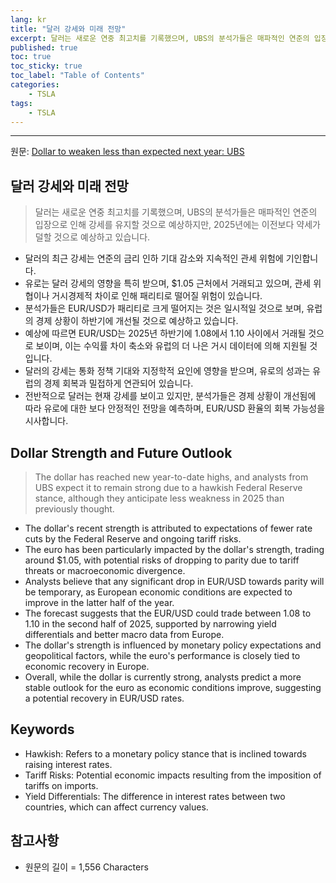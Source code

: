 ```yaml
---
lang: kr
title: "달러 강세와 미래 전망"
excerpt: 달러는 새로운 연중 최고치를 기록했으며, UBS의 분석가들은 매파적인 연준의 입장으로 인해 강세를 유지할 것으로 예상하지만, 2025년에는 이전보다 약세가 덜할 것으로 예상하고 있습니다.
published: true
toc: true
toc_sticky: true
toc_label: "Table of Contents"
categories:
    - TSLA
tags:
    - TSLA
---
```


---

  원문: [Dollar to weaken less than expected next year: UBS](https://www.investing.com/news/forex-news/dollar-to-weaken-less-than-expected-next-year-ubs-3785190)

## 달러 강세와 미래 전망

> 달러는 새로운 연중 최고치를 기록했으며, UBS의 분석가들은 매파적인 연준의 입장으로 인해 강세를 유지할 것으로 예상하지만, 2025년에는 이전보다 약세가 덜할 것으로 예상하고 있습니다.


- 달러의 최근 강세는 연준의 금리 인하 기대 감소와 지속적인 관세 위험에 기인합니다.
- 유로는 달러 강세의 영향을 특히 받으며, $1.05 근처에서 거래되고 있으며, 관세 위협이나 거시경제적 차이로 인해 패리티로 떨어질 위험이 있습니다.
- 분석가들은 EUR/USD가 패리티로 크게 떨어지는 것은 일시적일 것으로 보며, 유럽의 경제 상황이 하반기에 개선될 것으로 예상하고 있습니다.
- 예상에 따르면 EUR/USD는 2025년 하반기에 1.08에서 1.10 사이에서 거래될 것으로 보이며, 이는 수익률 차이 축소와 유럽의 더 나은 거시 데이터에 의해 지원될 것입니다.
- 달러의 강세는 통화 정책 기대와 지정학적 요인에 영향을 받으며, 유로의 성과는 유럽의 경제 회복과 밀접하게 연관되어 있습니다.
- 전반적으로 달러는 현재 강세를 보이고 있지만, 분석가들은 경제 상황이 개선됨에 따라 유로에 대한 보다 안정적인 전망을 예측하며, EUR/USD 환율의 회복 가능성을 시사합니다.

## Dollar Strength and Future Outlook

> The dollar has reached new year-to-date highs, and analysts from UBS expect it to remain strong due to a hawkish Federal Reserve stance, although they anticipate less weakness in 2025 than previously thought.


- The dollar's recent strength is attributed to expectations of fewer rate cuts by the Federal Reserve and ongoing tariff risks.
- The euro has been particularly impacted by the dollar's strength, trading around $1.05, with potential risks of dropping to parity due to tariff threats or macroeconomic divergence.
- Analysts believe that any significant drop in EUR/USD towards parity will be temporary, as European economic conditions are expected to improve in the latter half of the year.
- The forecast suggests that the EUR/USD could trade between 1.08 to 1.10 in the second half of 2025, supported by narrowing yield differentials and better macro data from Europe.
- The dollar's strength is influenced by monetary policy expectations and geopolitical factors, while the euro's performance is closely tied to economic recovery in Europe.
- Overall, while the dollar is currently strong, analysts predict a more stable outlook for the euro as economic conditions improve, suggesting a potential recovery in EUR/USD rates.

## Keywords

- Hawkish: Refers to a monetary policy stance that is inclined towards raising interest rates.
- Tariff Risks: Potential economic impacts resulting from the imposition of tariffs on imports.
- Yield Differentials: The difference in interest rates between two countries, which can affect currency values.

## 참고사항

- 원문의 길이 = 1,556 Characters

